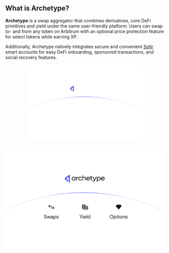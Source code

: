 ## What is Archetype?

**Archetype** is a swap aggregator that combines derivatives, core DeFi primitives and yield under the same user-friendly platform. Users can swap to- and from any token on Arbitrum with an optional price protection feature for select tokens while earning XP.

Additionally, Archetype natively integrates secure and convenient [_Safe_](https://safe.global/) smart accounts for easy DeFi onboarding, sponsored transactions, and social recovery features.

<p align="center">
  <img src="https://raw.githubusercontent.com/Premian-Labs/archetype-info-center/master/public/diagrams/01-about-archetype-dark.png" alt="archetype-dark" class="dark-only"/>
</p>

<p align="center">
  <img src="https://raw.githubusercontent.com/Premian-Labs/archetype-info-center/master/public/diagrams/01-about-archetype-light.png" alt="archetype-light" class="light-only"/>
</p>
